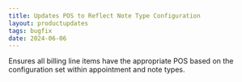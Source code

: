```yaml
---
title: Updates POS to Reflect Note Type Configuration
layout: productupdates
tags: bugfix
date: 2024-06-06
---
```

Ensures all billing line items have the appropriate POS based on the configuration set within appointment and note types. 
